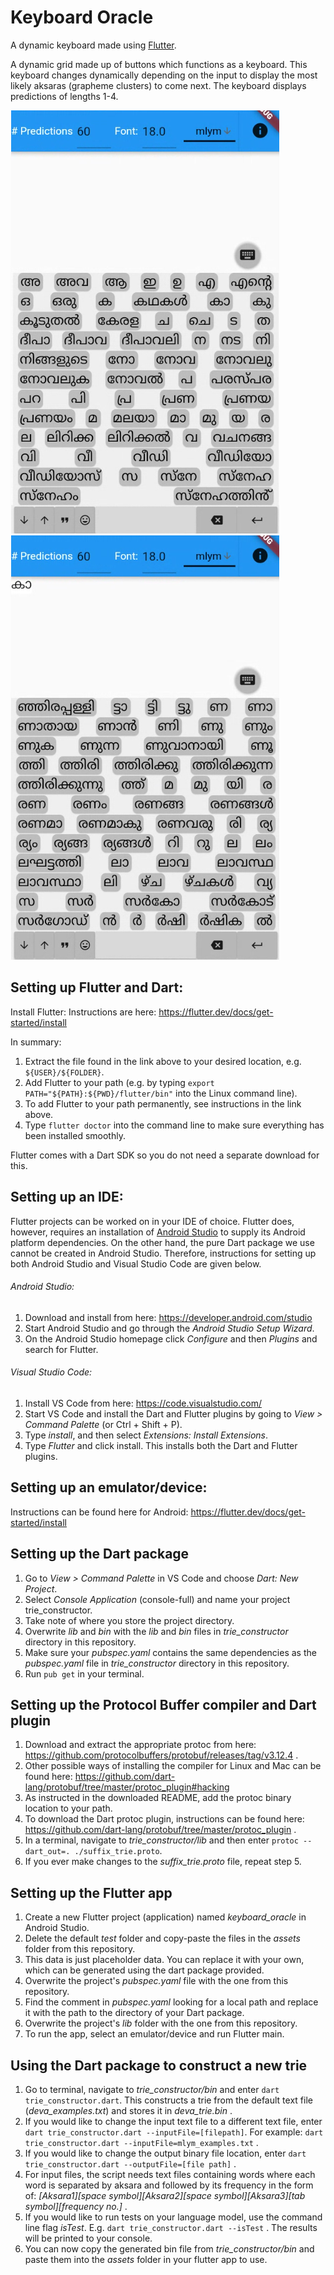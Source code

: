 # Keyboard Oracle

A dynamic keyboard made using [Flutter](https://flutter.dev/).

A dynamic grid made up of buttons which functions as a keyboard. This keyboard changes
dynamically depending on the input to display the most likely aksaras (grapheme clusters)
to come next. The keyboard displays predictions of lengths 1-4.

![Malayalam initial keyboard](images/mlym_initial.png)
![Malayalam keyboard after user input](images/mlym_with_input.png)

## Setting up Flutter and Dart:
Install Flutter: Instructions are here: https://flutter.dev/docs/get-started/install

In summary:

1. Extract the file found in the link above to your desired location, e.g. `${USER}/${FOLDER}`.
2. Add Flutter to your path (e.g. by typing `export PATH="${PATH}:${PWD}/flutter/bin"` into the Linux command line).
3. To add Flutter to your path permanently, see instructions in the link above.
4. Type `flutter doctor` into the command line to make sure everything has been installed smoothly.

Flutter comes with a Dart SDK so you do not need a separate download for this.

## Setting up an IDE:
Flutter projects can be worked on in your IDE of choice. Flutter does, however,
requires an installation of [Android
Studio](https://developer.android.com/studio) to supply its Android platform
dependencies.  On the other hand, the pure Dart package we use cannot be created
in Android Studio.  Therefore, instructions for setting up both Android Studio
and Visual Studio Code are given below.

###### Android Studio:
1. Download and install from here: https://developer.android.com/studio
2. Start Android Studio and go through the *Android Studio Setup Wizard*.
3. On the Android Studio homepage click *Configure* and then *Plugins* and search for Flutter.

###### Visual Studio Code:
1. Install VS Code from here: https://code.visualstudio.com/
2. Start VS Code and install the Dart and Flutter plugins by going to *View > Command Palette* (or Ctrl + Shift + P).
3. Type *install*, and then select *Extensions: Install Extensions*.
4. Type *Flutter* and click install. This installs both the Dart and Flutter plugins.

## Setting up an emulator/device:
Instructions can be found here for Android: https://flutter.dev/docs/get-started/install

## Setting up the Dart package
1. Go to *View > Command Palette* in VS Code and choose *Dart: New Project*.
2. Select *Console Application* (console-full) and name your project trie_constructor.
3. Take note of where you store the project directory.
4. Overwrite *lib* and *bin* with the *lib* and *bin* files in *trie_constructor* directory in this repository.
5. Make sure your *pubspec.yaml* contains the same dependencies as the *pubspec.yaml* file in *trie_constructor* directory in this repository.
6. Run `pub get` in your terminal.

## Setting up the Protocol Buffer compiler and Dart plugin
1. Download and extract the appropriate protoc from here: https://github.com/protocolbuffers/protobuf/releases/tag/v3.12.4 .
2. Other possible ways of installing the compiler for Linux and Mac can be found here: https://github.com/dart-lang/protobuf/tree/master/protoc_plugin#hacking
3. As instructed in the downloaded README, add the protoc binary location to your path.
4. To download the Dart protoc plugin, instructions can be found here: https://github.com/dart-lang/protobuf/tree/master/protoc_plugin .
5. In a terminal, navigate to *trie_constructor/lib* and then enter `protoc --dart_out=. ./suffix_trie.proto`.
6. If you ever make changes to the *suffix_trie.proto* file, repeat step 5.

## Setting up the Flutter app
1. Create a new Flutter project (application) named *keyboard_oracle* in Android Studio.
2. Delete the default *test* folder and copy-paste the files in the *assets* folder from this repository.
3. This data is just placeholder data. You can replace it with your own, which can be generated using the dart package provided.
4. Overwrite the project's *pubspec.yaml* file with the one from this repository.
5. Find the comment in *pubspec.yaml* looking for a local path and replace it with the path to the directory of your Dart package.
6. Overwrite the project's *lib* folder with the one from this repository.
7. To run the app, select an emulator/device and run Flutter main.

## Using the Dart package to construct a new trie
1. Go to terminal, navigate to *trie_constructor/bin* and enter `dart trie_constructor.dart`. This constructs a trie from the default text file (*deva_examples.txt*) and stores it in *deva_trie.bin* .
2. If you would like to change the input text file to a different text file, enter `dart trie_constructor.dart --inputFile=[filepath]`. For example: `dart trie_constructor.dart --inputFile=mlym_examples.txt` .
3. If you would like to change the output binary file location, enter `dart trie_constructor.dart --outputFile=[file path]` .
4. For input files, the script needs text files containing words where each word is separated by aksara and followed by its frequency in the form of: *[Aksara1][space symbol][Aksara2][space symbol][Aksara3][tab symbol][frequency no.]* .
5. If you would like to run tests on your language model, use the command line flag *isTest*. E.g. `dart trie_constructor.dart --isTest` . The results will be printed to your console.
6. You can now copy the generated bin file from *trie_constructor/bin* and paste them into the *assets* folder in your flutter app to use.
